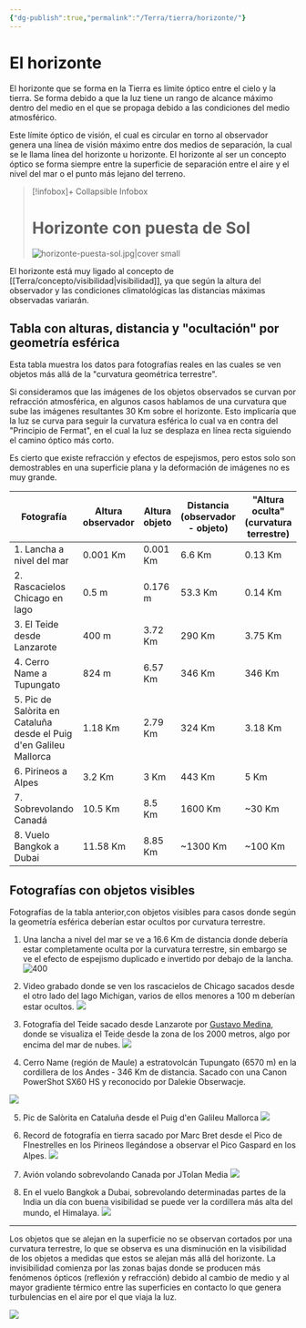 ```yaml
---
{"dg-publish":true,"permalink":"/Terra/tierra/horizonte/"}
---
```



# El horizonte

El horizonte que se forma en la Tierra es límite óptico entre el cielo y la tierra. Se forma debido a que la luz tiene un rango de alcance máximo dentro del medio en el que se propaga debido a las condiciones del medio atmosférico. 

Este límite óptico de visión, el cual es circular en torno al observador genera una línea de visión máximo entre dos medios de separación, la cual se le llama línea del horizonte u horizonte. El horizonte al ser un concepto óptico se forma siempre entre la superficie de separación entre el aire y el nivel del mar o el punto más lejano del terreno.

> [!infobox]+ Collapsible Infobox
> # Horizonte con puesta de Sol
> ![horizonte-puesta-sol.jpg|cover small](https://i.imgur.com/TEvoK23.jpg)

El horizonte está muy ligado al concepto de [[Terra/concepto/visibilidad\|visibilidad]], ya que según la altura del observador y las condiciones climatológicas las distancias máximas observadas variarán.


## Tabla con alturas, distancia y "ocultación" por geometría esférica

Esta tabla muestra los datos para fotografías reales en las cuales se ven objetos más allá de la "curvatura geométrica terrestre".

Si consideramos que las imágenes de los objetos observados se curvan por refracción atmosférica, en algunos casos hablamos de una curvatura que sube las imágenes resultantes 30 Km sobre el horizonte. Esto implicaría que la luz se curva para seguir la curvatura esférica lo cual va en contra del "Principio de Fermat", en el cual la luz se desplaza en línea recta siguiendo el camino óptico más corto.

Es cierto que existe refracción y efectos de espejismos, pero estos solo son demostrables en una superficie plana y la deformación de imágenes no es muy grande.

| Fotografía                                                         | Altura observador | Altura objeto | Distancia (observador - objeto) | "Altura oculta" (curvatura terrestre) |
| ------------------------------------------------------------------ | ----------------- | ------------- | ------------------------------- | ------------------------------------- |
| 1. Lancha a nivel del mar                                          | 0.001 Km          | 0.001 Km      | 6.6 Km                          | 0.13 Km                               |
| 2. Rascacielos Chicago en lago                                     | 0.5 m             | 0.176 m       | 53.3 Km                         | 0.14 Km                               |
| 3. El Teide desde Lanzarote                                        | 400 m             | 3.72 Km       | 290 Km                          | 3.75 Km                               |
| 4. Cerro Name a Tupungato                                          | 824 m             | 6.57 Km       | 346 Km                          | 346 Km                                |
| 5. Pic de Salòrita en Cataluña desde el Puig d'en Galileu Mallorca | 1.18 Km           | 2.79 Km       | 324 Km                          | 3.18 Km                               |
| 6. Pirineos a Alpes                                                | 3.2 Km            | 3 Km          | 443 Km                          | 5 Km                                  |
| 7. Sobrevolando Canadá                                             | 10.5 Km           | 8.5 Km        | 1600 Km                         | ~30 Km                                |
| 8. Vuelo Bangkok a Dubai                                           | 11.58 Km          | 8.85 Km       | ~1300 Km                        | ~100 Km                               |

<!-- Mauna Kea límite 238 Km -->

## Fotografías con objetos visibles

Fotografías de la tabla anterior,con objetos visibles para casos donde según la geometría esférica deberían estar ocultos por curvatura terrestre.

1. Una lancha a nivel del mar se ve a 16.6 Km de distancia donde debería estar completamente oculta por la curvatura terrestre, sin embargo se ve el efecto de espejismo duplicado e invertido por debajo de la lancha.
![400](https://i.imgur.com/3QFFDpb.png)

2. Video grabado donde se ven los rascacielos de Chicago sacados desde el otro lado del lago Michigan, varios de ellos menores a 100 m deberían estar ocultos.
![](https://i.imgur.com/vbDEcSq.png)

3. Fotografía del Teide sacado desde Lanzarote por [Gustavo Medina](https://www.flickr.com/photos/121856779@N03/),  donde se visualiza el Teide desde la zona de los 2000 metros, algo por encima del mar de nubes.
![](https://i.imgur.com/KrUDLNJ.png)

4. Cerro Name (región de Maule) a estratovolcán Tupungato (6570 m) en la cordillera de los Andes - 346 Km de distancia. Sacado con una Canon PowerShot SX60 HS y reconocido por Dalekie Obserwacje.

![](https://www.latercera.com/resizer/itsUMcmq45ZCTH3nfPaYOL2Zl5g=/arc-anglerfish-arc2-prod-copesa/public/C4DYU5G5I5FAVHHDDBYE4QN554.jpg)

5. Pic de Salòrita en Cataluña desde el Puig d'en Galileu Mallorca
![](https://i.imgur.com/3M0RfWa.jpeg)


6. Record de fotografía en tierra sacado por Marc Bret desde el Pico de FInestrelles en los Pirineos llegándose a observar el Pico Gaspard en los Alpes.
![](https://i.imgur.com/KseVEwt.png)

6. Avión volando sobrevolando Canada por JTolan Media
![](https://i.imgur.com/kNLOSy4.png)

7. En el vuelo Bangkok a Dubai, sobrevolando determinadas partes de la India un día con buena visibilidad se puede ver la cordillera más alta del mundo, el Himalaya.
![](https://i.imgur.com/ZKHUMmU.png)

---

Los objetos que se alejan en la superficie no se observan cortados por una curvatura terrestre, lo que se observa es una disminución en la visibilidad de los objetos a medidas que estos se alejan más allá del horizonte. La invisibilidad comienza por las zonas bajas donde se producen más fenómenos ópticos (reflexión y refracción) debido al cambio de medio y al mayor gradiente térmico entre las superficies en contacto lo que genera turbulencias en el aire por el que viaja la luz. 

![](https://i.imgur.com/sQxrzzi.png)

